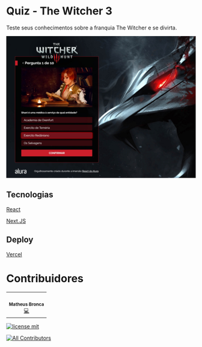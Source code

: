 # Quiz - The Witcher 3

Teste seus conhecimentos sobre a franquia The Witcher e se divirta.

![Capa do Projeto](/public/images/og-image.jpg)

## Tecnologias

[React](https://reactjs.org/)

[Next.JS](https://nextjs.org/)

## Deploy

[Vercel](https://vercel.com/)

# Contribuidores

<table>
  <tr>
    <td align="center"><a href="https://github.com/matheusbronca"><img src="https://avatars.githubusercontent.com/u/61763034?s=460&u=4f8a4c051799e94791d5ce14fddede0919a0780c&v=4" width="100px;" alt=""/><br /><sub><b>Matheus Bronca</b></sub></a><br /><a href="https://github.com/matheusbronca/animesquiz/commits?author=matheusbronca" title="Code">💻</a>
    </td>
  </tr>
</table>

[![license mit](https://img.shields.io/badge/license-MIT-brightgreen?style=flat-square)](https://github.com/matheusbronca/imersao-react-nextjs)

[![All Contributors](https://img.shields.io/badge/all_contributors-1-informational?style=flat-square)](#contributors)